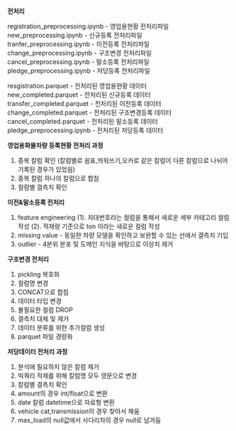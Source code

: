 **전처리**

registration_preprocessing.ipynb - 영업용현황 전처리파일  
new_preprocessing.ipynb - 신규등록 전처리파일  
tranfer_preprocessing.ipynb - 이전등록 전처리파일  
change_preprocessing.ipynb - 구조변경 전처리파일  
cancel_preprocessing.ipynb - 말소등록 전처리파일  
pledge_preprocessing.ipynb - 저당등록 전처리파일

resgistration.parquet - 전처리된 영업용현황 데이터  
new_completed.parquet - 전처리된 신규등록 데이터  
transfer_completed.parquet - 전처리된 이전등록 데이터  
change_completed.parquet - 전처리된 구조변경등록 데이터  
cancel_completed.parquet - 전처리된 말소등록 데이터
pledge_preprocessing.ipynb - 전처리된 저당등록 데이터


**영업용화물차량 등록현황 전처리 과정**  
1. 중복 칼럼 확인 (칼럼별로 쉼표,띄워쓰기,오카로 같은 칼럼이 다른 칼럼으로 나뉘어 기록된 경우가 있었음)  
2. 중복 칼럼 하나의 칼럼으로 합침  
3. 컬럼별 결측치 확인  

**이전&말소등록 전처리**  
1. feature engineering 
     (1). 차대번호라는 컬럼을 통해서 새로운 세부 카테고리 컬럼 작성
     (2). 적재량 기준으로 ton 이라는 새로운 컬럼 작성
2. missing value - 동일한 차량 모델을 확인하고 보완할 수 있는 선에서 결측치 기입
3. outlier - 4분위 분포 및 도메인 지식을 바탕으로 이상치 제거

**구조변경 전처리**  
1. pickling 복호화  
2. 컬럼명 변경  
3. CONCAT으로 합침  
4. 데이터 타입 변경  
5. 불필요한 컬럼 DROP  
6. 결측치 대체 및 제거  
7. 데이터 분류를 위한 추가컬럼 생성  
8. parquet 파일 경량화  

**저당데이터 전처리 과정**  
1. 분석에 필요하지 않은 칼럼 제거  
2. 빅쿼리 적제를 위해 칼럼명 모두 영문으로 변경  
3. 칼럼별 결측치 확인  
4. amount의 경우 int/float으로 변환  
5. date 칼럼 datetime으로 자료형 변환  
6. vehicle cat,transmission의 경우 찾아서 채움  
7. max_load의 null값에서 사다리차의 경우 null로 남겨둠

